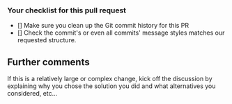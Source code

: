 ### Your checklist for this pull request

- [] Make sure you clean up the Git commit history for this PR
- [] Check the commit's or even all commits' message styles matches our requested structure.

## Further comments

If this is a relatively large or complex change, kick off the discussion by explaining why you chose the solution you did and what alternatives you considered, etc...
